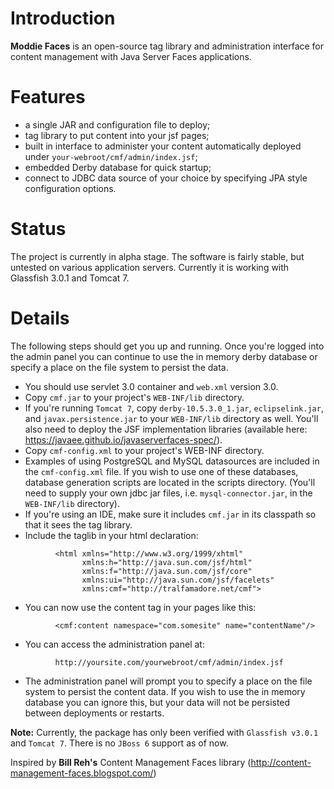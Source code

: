 # Introduction

**Moddie Faces** is an open-source tag library and administration interface for content management with Java Server Faces applications. 

# Features

* a single JAR and configuration file to deploy;
* tag library to put content into your jsf pages;
* built in interface to administer your content automatically deployed under `your-webroot/cmf/admin/index.jsf`;
* embedded Derby database for quick startup;
* connect to JDBC data source of your choice by specifying JPA style configuration options.

# Status

The project is currently in alpha stage. The software is fairly stable, but untested on various application servers. Currently it is working with Glassfish 3.0.1 and Tomcat 7. 

# Details

The following steps should get you up and running. Once you're logged into the admin panel you can continue to use the in memory derby database or specify a place on the file system to persist the data.

* You should use servlet 3.0 container and `web.xml` version 3.0.
* Copy `cmf.jar` to your project's `WEB-INF/lib` directory.
* If you're running `Tomcat 7`, copy `derby-10.5.3.0_1.jar`, `eclipselink.jar`, and `javax.persistence.jar` to your `WEB-INF/lib` directory as well. You'll also need to deploy the JSF implementation libraries (available here: https://javaee.github.io/javaserverfaces-spec/).
* Copy `cmf-config.xml` to your project's WEB-INF directory.
* Examples of using PostgreSQL and MySQL datasources are included in the `cmf-config.xml` file. If you wish to use one of these databases, database generation scripts are located in the scripts directory. (You'll need to supply your own jdbc jar files, i.e. `mysql-connector.jar`, in the `WEB-INF/lib` directory).
* If you're using an IDE, make sure it includes `cmf.jar` in its classpath so that it sees the tag library.
* Include the taglib in your html declaration:
```
          <html xmlns="http://www.w3.org/1999/xhtml"
                xmlns:h="http://java.sun.com/jsf/html"
                xmlns:f="http://java.sun.com/jsf/core"
                xmlns:ui="http://java.sun.com/jsf/facelets"
                xmlns:cmf="http://tralfamadore.net/cmf">
```
* You can now use the content tag in your pages like this:
```
          <cmf:content namespace="com.somesite" name="contentName"/>
```
* You can access the administration panel at:
```
          http://yoursite.com/yourwebroot/cmf/admin/index.jsf
```
* The administration panel will prompt you to specify a place on the file system to persist the content data. If you wish to use the in memory database you can ignore this, but your data will not be persisted between deployments or restarts. 

**Note:** Currently, the package has only been verified with `Glassfish v3.0.1` and `Tomcat 7`. There is no `JBoss 6` support as of now.

Inspired by **Bill Reh's** Content Management Faces library (http://content-management-faces.blogspot.com/)
